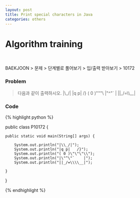 ```yaml
---
layout: post
title: Print special characters in Java
categories: others
---
```


<h1>Algorithm training</h1>

<br>

<p>BAEKJOON > 문제 > 단계별로 풀어보기 > 입/출력 받아보기 > 10172</p>

<h3>Problem</h3>

<blockquote><p>
다음과 같이 출력하시오.
|\_/|
|q p|   /}
( 0 )"""\
|"^"`    |
||_/=\\__|</p></blockquote>

<h3>Code</h3>

{% highlight python %}


public class P10172 {

	public static void main(String[] args) {
		
		System.out.println("|\\_/|");
		System.out.println("|q p|   /}");
		System.out.println("( 0 )\"\"\"\\");
		System.out.println("|\"^\"`    |");
		System.out.println("||_/=\\\\__|");

	}

}


{% endhighlight %}
